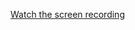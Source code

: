 [Watch the screen recording](https://drive.google.com/file/d/11n7UzdT8b1P6SvZ0iOw5Ry06g03BVApc/view)
